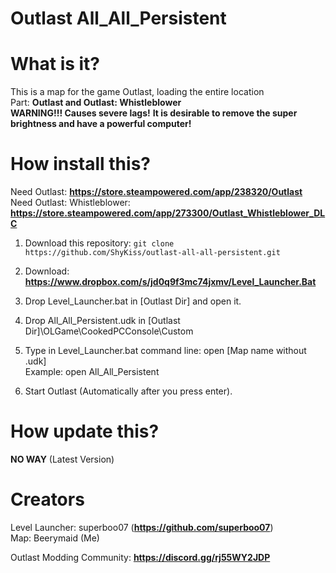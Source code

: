 # Outlast All_All_Persistent
# What is it?

This is a map for the game Outlast, loading the entire location \
Part: **Outlast and Outlast: Whistleblower** \
**WARNING!!! Causes severe lags!** 
**It is desirable to remove the super brightness and have a powerful computer!**

# How install this?
Need Outlast: **https://store.steampowered.com/app/238320/Outlast** \
Need Outlast: Whistleblower: **https://store.steampowered.com/app/273300/Outlast_Whistleblower_DLC**

1. Download this repository: ``git clone https://github.com/ShyKiss/outlast-all-all-persistent.git``

2. Download: **https://www.dropbox.com/s/jd0q9f3mc74jxmv/Level_Launcher.Bat**

3. Drop Level_Launcher.bat in [Outlast Dir] and open it.

4. Drop All_All_Persistent.udk in [Outlast Dir]\OLGame\CookedPCConsole\Custom

5. Type in Level_Launcher.bat command line: open [Map name without .udk] \
   Example: open All_All_Persistent

6. Start Outlast (Automatically after you press enter).

# How update this?

**NO WAY** (Latest Version)

# Creators

Level Launcher: superboo07 (**https://github.com/superboo07**) \
Map: Beerymaid (Me)

Outlast Modding Community: **https://discord.gg/rj55WY2JDP**
